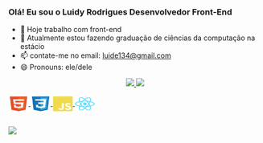### Olá! Eu sou o Luidy Rodrigues Desenvolvedor Front-End



- 🔭 Hoje trabalho com front-end
- 🌱 Atualmente estou fazendo graduação de ciências da computação na estácio
- 📫 contate-me no email: luide134@gmail.com
- 😄 Pronouns: ele/dele



<div align="center">
  <a href="https://github.com/LuidyRodrigues">
  <img height="180em" src="https://github-readme-stats.vercel.app/api?username=LuidyRodrigues&show_icons=false&theme=dark&include_all_commits=true&count_private=true"/>
  <img height="180em" src="https://github-readme-stats.vercel.app/api/top-langs/?username=LuidyRodrigues&layout=compact&langs_count=7&theme=dark"/>
</div>


<div style="display: inline_block"><br>
  <img align="center" alt="Rafa-HTML" height="30" width="40" src="https://raw.githubusercontent.com/devicons/devicon/master/icons/html5/html5-original.svg">
<img align="center" alt="Rafa-CSS" height="30" width="40" src="https://raw.githubusercontent.com/devicons/devicon/master/icons/css3/css3-original.svg">
<img align="center" alt="Rafa-Js" height="30" width="40" src="https://raw.githubusercontent.com/devicons/devicon/master/icons/javascript/javascript-plain.svg">
<img align="center" alt="Rafa-React" height="30" width="40" src="https://raw.githubusercontent.com/devicons/devicon/master/icons/react/react-original.svg">
 
</div>

 ##

<div>
<a href="https://www.instagram.com/luidyrodriguuessx/" target="_blank"><img src="https://img.shields.io/badge/Instagram-E4405F?style=for-the-badge&logo=instagram&logoColor=white" target="_blank"></a>
</div>
